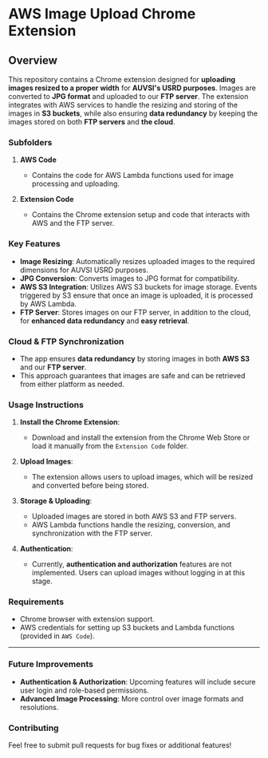 # AWS Image Upload Chrome Extension

## Overview

This repository contains a Chrome extension designed for **uploading images resized to a proper width** for **AUVSI's USRD purposes**. Images are converted to **JPG format** and uploaded to our **FTP server**. The extension integrates with AWS services to handle the resizing and storing of the images in **S3 buckets**, while also ensuring **data redundancy** by keeping the images stored on both **FTP servers** and **the cloud**.

### Subfolders

1. **AWS Code**
   - Contains the code for AWS Lambda functions used for image processing and uploading.
   
2. **Extension Code**
   - Contains the Chrome extension setup and code that interacts with AWS and the FTP server.

### Key Features

- **Image Resizing**: Automatically resizes uploaded images to the required dimensions for AUVSI USRD purposes.
- **JPG Conversion**: Converts images to JPG format for compatibility.
- **AWS S3 Integration**: Utilizes AWS S3 buckets for image storage. Events triggered by S3 ensure that once an image is uploaded, it is processed by AWS Lambda.
- **FTP Server**: Stores images on our FTP server, in addition to the cloud, for **enhanced data redundancy** and **easy retrieval**.

### Cloud & FTP Synchronization

- The app ensures **data redundancy** by storing images in both **AWS S3** and our **FTP server**.
- This approach guarantees that images are safe and can be retrieved from either platform as needed.

### Usage Instructions

1. **Install the Chrome Extension**:
   - Download and install the extension from the Chrome Web Store or load it manually from the `Extension Code` folder.

2. **Upload Images**:
   - The extension allows users to upload images, which will be resized and converted before being stored.

3. **Storage & Uploading**:
   - Uploaded images are stored in both AWS S3 and FTP servers.
   - AWS Lambda functions handle the resizing, conversion, and synchronization with the FTP server.

4. **Authentication**:
   - Currently, **authentication and authorization** features are not implemented. Users can upload images without logging in at this stage.

### Requirements

- Chrome browser with extension support.
- AWS credentials for setting up S3 buckets and Lambda functions (provided in `AWS Code`).

---

### Future Improvements

- **Authentication & Authorization**: Upcoming features will include secure user login and role-based permissions.
- **Advanced Image Processing**: More control over image formats and resolutions.

### Contributing

Feel free to submit pull requests for bug fixes or additional features!
